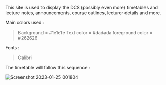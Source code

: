 This site is used to display the DCS (possibly even more) timetables and lecture notes, announcements, course outlines, lecturer details and more.

Main colors used :
  >Background = #1e1e1e
  >Text color = #dadada
  >foreground color = #262626


Fonts :
  >Calibri


The timetable will follow this sequence :

![Screenshot 2023-01-25 001804](https://user-images.githubusercontent.com/71947253/214423802-de599799-685f-499a-9a0f-2ee1b6c79050.png)
